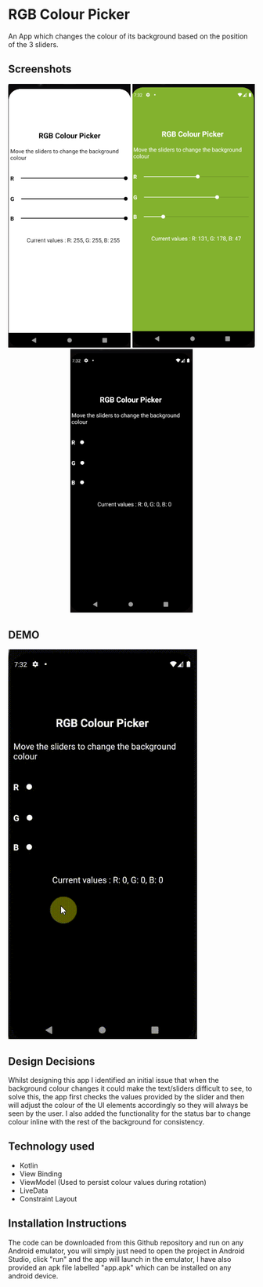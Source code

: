 # RGB Colour Picker
An App which changes the colour of its background based on the position of the 3 sliders.


## Screenshots

<p align="center">
  <img src="https://github.com/danielmbutler/RGBColourPicker/blob/master/resources/screenshot_1.png" width="250" >
  <img src="https://github.com/danielmbutler/RGBColourPicker/blob/master/resources/screenshot_2.png" width="250">
  <img src="https://github.com/danielmbutler/RGBColourPicker/blob/master/resources/screenshot_3.png" width="250">
</p>


## DEMO

![alt text](https://github.com/danielmbutler/RGBColourPicker/blob/master/resources/mp4.gif)

## Design Decisions
Whilst designing this app I identified an initial issue that when the background colour changes it could make the text/sliders difficult to see, to solve this, the app first checks the values provided by the slider and then will adjust the colour of the UI elements accordingly so they will always be seen by the user. I also added the functionality for the status bar to change colour inline with the rest of the background for consistency.

## Technology used
* Kotlin
* View Binding
* ViewModel (Used to persist colour values during rotation)
* LiveData
* Constraint Layout

## Installation Instructions
The code can be downloaded from this Github repository and run on any Android emulator, you will simply just need to open the project in Android Studio, click "run" and the app will launch in the emulator, I have also provided an apk file labelled "app.apk" which can be installed on any android device.
